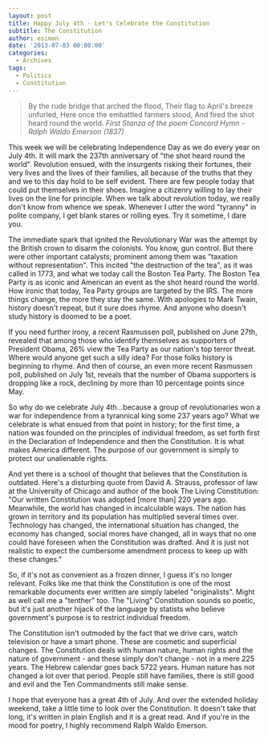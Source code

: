 ```yaml
---
layout: post
title: Happy July 4th - Let's Celebrate the Constitution
subtitle: The Constitution
author: esimon
date: '2013-07-03 00:00:00'
categories:
  - Archives
tags:
  - Politics
  - Constitution
---
```

> By the rude bridge that arched the flood,
> Their flag to April's breeze unfurled,
> Here once the embattled farmers stood,
> And fired the shot heard round the world.
> _First Stanza of the poem Concord Hymn - Ralph Waldo Emerson (1837)_

This week we will be celebrating Independence Day as we do every year on July 4th. It will mark the 237th anniversary of "the shot heard round the world". Revolution ensued, with the insurgents risking their fortunes, their very lives and the lives of their families, all because of the truths that they and we to this day hold to be self evident. There are few people today that could put themselves in their shoes. Imagine a citizenry willing to lay their lives on the line for principle. When we talk about revolution today, we really don't know from whence we speak. Whenever I utter the word "tyranny" in polite company, I get blank stares or rolling eyes. Try it sometime, I dare you. 

The immediate spark that ignited the Revolutionary War was the attempt by the British crown to disarm the colonists. You know, gun control. But there were other important catalysts; prominent among them was "taxation without representation". This incited "the destruction of the tea", as it was called in 1773, and what we today call the Boston Tea Party. The Boston Tea Party is as iconic and American an event as the shot heard round the world. How ironic that today, Tea Party groups are targeted by the IRS. The more things change, the more they stay the same. With apologies to Mark Twain, history doesn't repeat, but it sure does rhyme. And anyone who doesn't study history is doomed to be a poet. 

If you need further irony, a recent Rasmussen poll, published on June 27th, revealed that among those who identify themselves as supporters of President Obama, 26% view the Tea Party as our nation's top terror threat. Where would anyone get such a silly idea? For those folks history is beginning to rhyme. And then of course, an even more recent Rasmussen poll, published on July 1st, reveals that the number of Obama supporters is dropping like a rock, declining by more than 10 percentage points since May. 

So why do we celebrate July 4th...because a group of revolutionaries won a war for independence from a tyrannical king some 237 years ago? What we celebrate is what ensued from that point in history; for the first time, a nation was founded on the principles of individual freedom, as set forth first in the Declaration of Independence and then the Constitution. It is what makes America different. The purpose of our government is simply to protect our unalienable rights. 

And yet there is a school of thought that believes that the Constitution is outdated. Here's a disturbing quote from David A. Strauss, professor of law at the University of Chicago and author of the book The Living Constitution: "Our written Constitution was adopted [more than] 220 years ago. Meanwhile, the world has changed in incalculable ways. The nation has grown in territory and its population has multiplied several times over. Technology has changed, the international situation has changed, the economy has changed, social mores have changed, all in ways that no one could have foreseen when the Constitution was drafted. And it is just not realistic to expect the cumbersome amendment process to keep up with these changes."

So, if it's not as convenient as a frozen dinner, I guess it's no longer relevant. Folks like me that think the Constitution is one of the most remarkable documents ever written are simply labeled "originalists". Might as well call me a "tenther" too. The "Living" Constitution sounds so poetic, but it's just another hijack of the language by statists who believe government's purpose is to restrict individual freedom. 

The Constitution isn't outmoded by the fact that we drive cars, watch television or have a smart phone. These are cosmetic and superficial changes. The Constitution deals with human nature, human rights and the nature of government - and these simply don't change - not in a mere 225 years. The Hebrew calendar goes back 5722 years. Human nature has not changed a lot over that period. People still have families, there is still good and evil and the Ten Commandments still make sense. 

I hope that everyone has a great 4th of July. And over the extended holiday weekend, take a little time to look over the Constitution. It doesn't take that long, it's written in plain English and it is a great read. And if you're in the mood for poetry, I highly recommend Ralph Waldo Emerson. 

